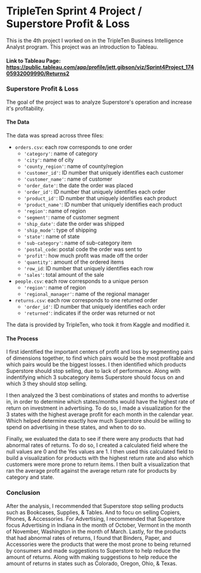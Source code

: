# TripleTen Sprint 4 Project / Superstore Profit & Loss

This is the 4th project I worked on in the TripleTen Business Intelligence Analyst program. This project was an introduction to Tableau.

#### Link to Tableau Page: https://public.tableau.com/app/profile/jett.gibson/viz/Sprint4Project_17405932009990/Returns2

### Superstore Profit & Loss

The goal of the project was to analyze Superstore's operation and increase it's profitability.

#### The Data

The data was spread across three files:

- `orders.csv`: each row corresponds to one order  
    - `'category'`: name of category  
    - `'city'`: name of city  
    - `'county_region'`: name of county/region  
    - `'customer_id'`: ID number that uniquely identifies each customer  
    - `'customer_name'`: name of customer  
    - `'order_date'`: the date the order was placed  
    - `'order_id'`: ID number that uniquely identifies each order  
    - `'product_id'`: ID number that uniquely identifies each product  
    - `'product_name'`: ID number that uniquely identifies each product  
    - `'region'`: name of region  
    - `'segment'`: name of customer segment  
    - `'ship_date'`: date the order was shipped  
    - `'ship_mode'`: type of shipping  
    - `'state'`: name of state  
    - `'sub-category'`: name of sub-category item  
    - `'postal_code`: postal code the order was sent to  
    - `'profit'`: how much profit was made off the order  
    - `'quantity'`: amount of the ordered items  
    - `'row_id`: ID number that uniquely identifies each row  
    - `'sales'`: total amount of the sale  
- `people.csv`: each row corresponds to a unique person  
    - `'region'`: name of region  
    - `'regional_manager'`: name of the regional manager  
- `returns.csv`: each row corresponds to one returned order  
    - `'order_id'`: ID number that uniquely identifies each order  
    - `'returned'`: indicates if the order was returned or not

The data is provided by TripleTen, who took it from Kaggle and modified it.

#### The Process

I first identified the important centers of profit and loss by segmenting pairs of dimensions together, to find which pairs would be the most profitable and which pairs would be the biggest losses. I then identified which products Superstore should stop selling, due to lack of performance. Along with indentifying which 3 subcategory items Superstore should focus on and which 3 they should stop selling. 

I then analyzed the 3 best combinations of states and months to advertise in, in order to determine which states/months would have the highest rate of return on investment in advertising. To do so, I made a visualization for the 3 states with the highest average profit for each month in the calendar year. Which helped determine exactly how much Superstore should be willing to spend on advertising in these states, and when to do so.

Finally, we evaluated the data to see if there were any products that had abnormal rates of returns. To do so, I created a calculated field where the null values are 0 and the Yes values are 1. I then used this calculated field to build a visualization for products with the highest return rate and also which customers were more prone to return items. I then built a visualization that ran the average profit against the average return rate for products by category and state. 

### Conclusion

After the analysis, I recommended that Superstore stop selling products such as Bookcases, Supplies, & Tables. And to focu on selling Copiers, Phones, & Accessories.
For Advertising, I recommended that Superstore focus Advertising in Indiana in the month of October, Vermont in the month of November, Washington in the month of March.
Lastly, for the products that had abnormal rates of returns, I found that Binders, Paper, and Accessories were the products that were the most prone to being returned by consumers and made suggestions to Superstore to help reduce the amount of returns. Along with making suggestions to help reduce the amount of returns in states such as Colorado, Oregon, Ohio, & Texas.
